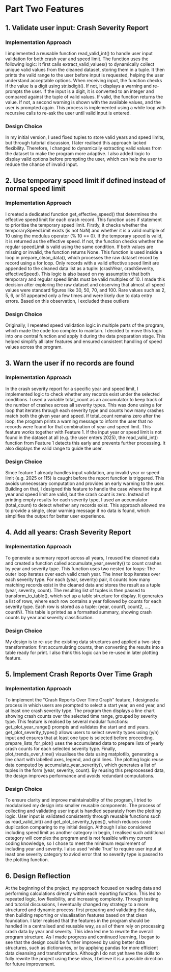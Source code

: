 # Part Two Features


## 1. Validate user input: Crash Severity Report
### Implementation Approach
I implemented a reusable function read_valid_int() to handle user input validation for both crash year and speed limit.
The function uses the following logic:
    It first calls extract_valid_values() to dynamically collect unique valid values from the cleaned dataset, storing them in a tuple.
    It then prints the valid range to the user before input is requested, helping the user understand acceptable options.
    When receiving input, the function checks if the value is a digit using str.isdigit(). If not, it displays a warning and re-prompts the user.
    If the input is a digit, it is converted to an integer and compared against the tuple of valid values. If valid, the function returns the value. If not, a second warning is shown with the available values, and the user is prompted again.
This process is implemented using a while loop with recursive calls to re-ask the user until valid input is entered.
### Design Choice
In my initial version, I used fixed tuples to store valid years and speed limits, but through tutorial discussion, I later realised this approach lacked flexibility. 
Therefore, I changed to dynamically extracting valid values from the dataset to make the program more adaptive. I also added logic to display valid options before prompting the user, which can help the user to reduce the chance of invalid input.

## 2. Use temporary speed limit if defined instead of normal speed limit
### Implementation Approach
I created a dedicated function get_effective_speed() that determines the effective speed limit for each crash record. This function uses if statement to prioritise the temporary speed limit.
    Firstly, it checks whether the temporarySpeedLimit exists (is not NaN) and whether it is a valid multiple of 10 using the modulus operator (% 10 == 0).
    If the temporary speed is valid, it is returned as the effective speed.
    If not, the function checks whether the regular speedLimit is valid using the same condition.
    If both values are missing or invalid, the function returns None.
This function is used inside a loop in prepare_clean_data(), which processes the raw dataset record by record using a for loop. Only records with a valid effective speed limit are appended to the cleaned data list as a tuple: (crashYear, crashSeverity, effectiveSpeed).
This logic is also based on my assumption that both temporary and regular speed limits must be valid multiples of 10. I made this decision after exploring the raw dataset and observing that almost all speed values were standard figures like 30, 50, 70, and 100. Rare values such as 2, 5, 6, or 51 appeared only a few times and were likely due to data entry errors. Based on this observation, I excluded these outliers 
### Design Choice
Originally, I repeated speed validation logic in multiple parts of the program, which made the code too complex to maintain. 
I decided to move this logic into one central function and apply it during the data preparation stage. This helped simplify all later features and ensured consistent handling of speed values across the program.

## 3. Warn the user if no records are found  
### Implementation Approach
In the crash severity report for a specific year and speed limit, I implemented logic to check whether any records exist under the selected conditions.
I used a variable total_count as an accumulator to keep track of the number of crashes across all severity types. This was done using a for loop that iterates through each severity type and counts how many crashes match both the given year and speed.
If total_count remains zero after the loop, the program prints a warning message to inform the user that no records were found for that combination of year and speed limit.
This feature works together with Feature 1. If the input year or speed limit is not found in the dataset at all (e.g. the user enters 2025), the read_valid_int() function from Feature 1 detects this early and prevents further processing. It also displays the valid range to guide the user.
### Design Choice
Since feature 1 already handles input validation, any invalid year or speed limit (e.g. 2025 or 115) is caught before the report function is triggered. This avoids unnecessary computation and provides an early warning to the user.
Building on that, I designed this feature to handle the case where the input year and speed limit are valid, but the crash count is zero. Instead of printing empty results for each severity type, I used an accumulator (total_count) to detect whether any records exist. This approach allowed me to provide a single, clear warning message if no data is found, which simplifies the output for better user experience.

## 4. Add all years: Crash Severity Report
### Implementation Approach
To generate a summary report across all years, I reused the cleaned data and created a function called accumulate_year_severity() to count crashes by year and severity type.
This function uses two nested for loops:
    The outer loop iterates over each valid crash year.
    The inner loop iterates over each severity type.
    For each (year, severity) pair, it counts how many matching records exist in the cleaned data and stores the result as a tuple (year, severity, count).
The resulting list of tuples is then passed to transform_to_table(), which set up a table structure for display. It generates a list of rows, where each row contains a year followed by counts for each severity type. Each row is stored as a tuple: (year, count1, count2, ..., countN).
This table is printed as a formatted summary, showing crash counts by year and severity classification.
### Design Choice
My design is to re-use the existing data structures and applied a two-step transformation: first accumulating counts, then converting the results into a table ready for print.
I also think this logic can be re-used in later plotting feature.

## 5. Implement Crash Reports Over Time Graph
### Implementation Approach
To implement the "Crash Reports Over Time Graph" feature, I designed a process in which users are prompted to select a start year, an end year, and at least one crash severity type. The program then displays a line chart showing crash counts over the selected time range, grouped by severity type.
This feature is realised by several modular functions: 
    get_plot_year_range() prompts and validates the start and end years. 
    get_plot_severity_types() allows users to select severity types using (y/n) input and ensures that at least one type is selected before proceeding. 
    prepare_lists_for_plot() uses the accumulated data to prepare lists of yearly crash counts for each selected severity type. 
    Finally, plot_trends_over_time() visualises the data using matplotlib, generating a line chart with labelled axes, legend, and grid lines.
The plotting logic reuse data computed by accumulate_year_severity(), which generates a list of tuples in the form (year, severity, count). By reusing this preprocessed data, the design improves performance and avoids redundant computations.
### Design Choice
To ensure clarity and improve maintainability of the program, I tried to modularised my design into smaller reusable components. The process of collecting and validating user input is handled separately from the plotting logic. 
User input is validated consistently through reusable functions such as read_valid_int() and get_plot_severity_types(), which reduces code duplication comparing to my initial design. 
Although I also considered including speed limit as another category in begin, I realised such additional category will complex the program and is not feasible with my current coding knowledge, so I chose to meet the minimum requirement of including year and severity.
I also used 'while True' to require user input at least one severity category to aviod error that no severity type is passed to the plotting function.

## 6. Design Reflection
At the beginning of the project, my approach focused on reading data and performing calculations directly within each reporting function. This led to repeated logic, low flexibility, and increasing complexity. Through testing and tutorial discussions, I eventually changed my strategy to a more structured and dynamic process: first preparing and validating the data, then building reporting or visualisation features based on that clean foundation.
I later realised that the features in the program should be handled in a centralised and reusable way, as all of them rely on processing crash data by year and severity. This idea led me to rewrite the overall program structure.
As I made progress and continued learning, I began to see that the design could be further improved by using better data structures, such as dictionaries, or by applying pandas for more efficient data cleansing and transformation. Although I do not yet have the skills to fully rewrite the project using these ideas, I believe it is a possible direction for future improvement.